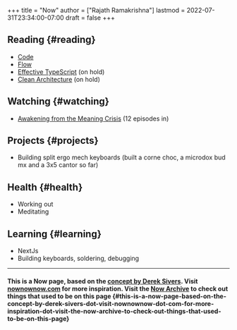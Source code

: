 +++
title = "Now"
author = ["Rajath Ramakrishna"]
lastmod = 2022-07-31T23:34:00-07:00
draft = false
+++

## Reading {#reading}

-   [Code](https://www.amazon.com/Code-Language-Computer-Developer-Practices-ebook/dp/B00JDMPOK2)
-   [Flow](https://www.amazon.com/Flow-Psychology-Experience-Perennial-Classics/dp/0061339202)
-   [Effective TypeScript](https://www.amazon.com/Effective-TypeScript-Specific-Ways-Improve-ebook/dp/B07Z8HRZZ3) (on hold)
-   [Clean Architecture](https://a.co/d/8G4c6OO) (on hold)


## Watching {#watching}

-   [Awakening from the Meaning Crisis](https://www.youtube.com/watch?v=54l8_ewcOlY&list=PLND1JCRq8Vuh3f0P5qjrSdb5eC1ZfZwWJ) (12 episodes in)


## Projects {#projects}

-   Building split ergo mech keyboards (built a corne choc, a microdox bud mx and a 3x5 cantor so far)


## Health {#health}

-   Working out
-   Meditating


## Learning {#learning}

-   NextJs
-   Building keyboards, soldering, debugging

---


#### This is a Now page, based on the [concept by Derek Sivers](https://sivers.org/nowff). Visit [nownownow.com](https://nownownow.com) for more inspiration. Visit the [Now Archive](/now-archive) to check out things that used to be on this page {#this-is-a-now-page-based-on-the-concept-by-derek-sivers-dot-visit-nownownow-dot-com-for-more-inspiration-dot-visit-the-now-archive-to-check-out-things-that-used-to-be-on-this-page}
